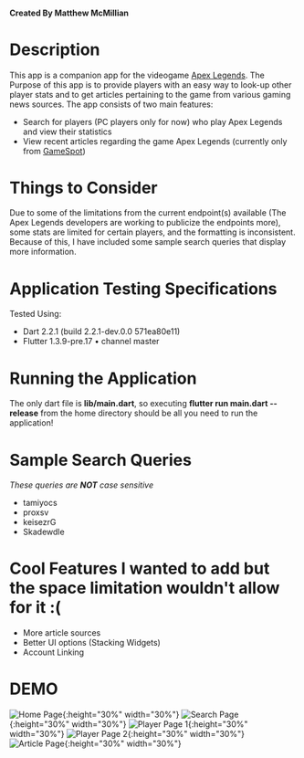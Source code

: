 #### Created By Matthew McMillian

# Description
This app is a companion app for the videogame [Apex Legends](https://www.ea.com/games/apex-legends).
The Purpose of this app is to provide players with an easy way to look-up other player stats and to get articles pertaining to the game from various gaming news sources.
The app consists of two main features:
- Search for players (PC players only for now) who play Apex Legends and view their statistics
- View recent articles regarding the game Apex Legends (currently only from [GameSpot](https://www.gamespot.com/))

# Things to Consider
Due to some of the limitations from the current endpoint(s) available (The Apex Legends developers are working to publicize the endpoints more), 
some stats are limited for certain players, and the formatting is inconsistent. Because of this, I have included some sample search queries that display more information.

# Application Testing Specifications
Tested Using:
- Dart 2.2.1 (build 2.2.1-dev.0.0 571ea80e11)
- Flutter 1.3.9-pre.17 • channel master

# Running the Application
The only dart file is **lib/main.dart**, so executing **flutter run main.dart --release** from the home directory should be all you need to run the application!

# Sample Search Queries
*These queries are **NOT** case sensitive*
- tamiyocs
- proxsv
- keisezrG
- Skadewdle

# Cool Features I wanted to add but the space limitation wouldn't allow for it :(
- More article sources
- Better UI options (Stacking Widgets)
- Account Linking

# DEMO
![Home Page](https://github.com/Tamiyo/Flutter-Create-Submission/blob/master/assets/demo/1.png){:height="30%" width="30%"}
![Search Page](https://github.com/Tamiyo/Flutter-Create-Submission/blob/master/assets/demo/2.png){:height="30%" width="30%"}
![Player Page 1](https://github.com/Tamiyo/Flutter-Create-Submission/blob/master/assets/demo/3.png){:height="30%" width="30%"}
![Player Page 2](https://github.com/Tamiyo/Flutter-Create-Submission/blob/master/assets/demo/4.png){:height="30%" width="30%"}
![Article Page](https://github.com/Tamiyo/Flutter-Create-Submission/blob/master/assets/demo/5.png){:height="30%" width="30%"}
